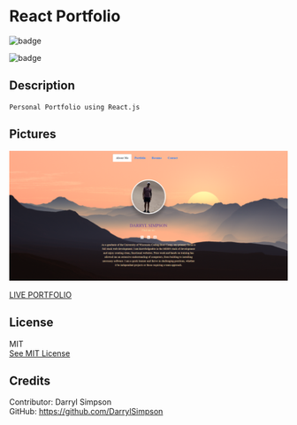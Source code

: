 # React Portfolio

![badge](https://img.shields.io/badge/Javascript-50%25-red)

![badge](https://img.shields.io/badge/JSX-50%25-red)

  ## Description
    Personal Portfolio using React.js



  <!-- ## Table of Contents

  * [Pcitures](#pictures)
  * [License](#license)
  * [Credits](#credits) -->

  
  ## Pictures

  ![ScreenShot1of1](src/bgImage/image01.png)
  

  [LIVE PORTFOLIO](https://www.google.com/)

      
  ## License
  MIT
  <br>
  [See MIT License](https://choosealicense.com/licenses/mit)



 ## Credits
    
  Contributor: Darryl Simpson  
  GitHub: https://github.com/DarrylSimpson